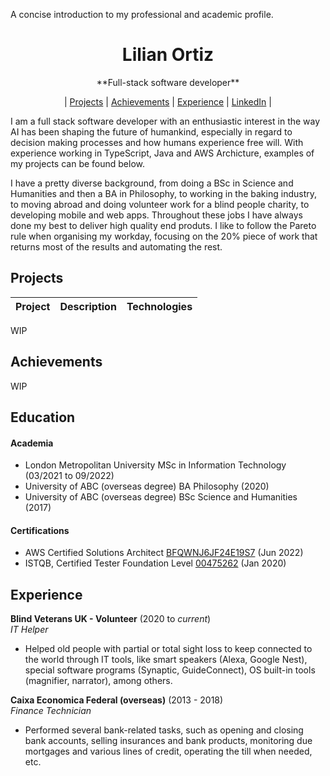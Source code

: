 A concise introduction to my professional and academic profile.

<div align="center">
  <h1>Lilian Ortiz</h1>
  **Full-stack software developer**<br>
    
| [Projects](https://github.com/ortizlilian/Resume#projects) | [Achievements](https://github.com/ortizlilian/Resume#achievements) | [Experience](https://github.com/ortizlilian/Resume#experience) | [LinkedIn](https://www.linkedin.com/in/ortizlilian/) |
  <br>
</div>


I am a full stack software developer with an enthusiastic interest in the way AI has been shaping the future of humankind, especially in regard to decision making processes and how humans experience free will. With experience working in TypeScript, Java and AWS Archicture, examples of my projects can be found below.

I have a pretty diverse background, from doing a BSc in Science and Humanities and then a BA in Philosophy, to working in the baking industry, to moving abroad and doing volunteer work for a blind people charity, to developing mobile and web apps. Throughout these jobs I have always done my best to deliver high quality end produts. I like to follow the Pareto rule when organising my workday, focusing on the 20% piece of work that returns most of the results and automating the rest. 

## Projects

|Project        |Description                                           |Technologies              |
|----------|------------------------------------------------------|----------------------------------------|

WIP

## Achievements

WIP

## Education

#### Academia
- London Metropolitan University MSc in Information Technology (03/2021 to 09/2022)
- University of ABC (overseas degree) BA Philosophy (2020)
- University of ABC (overseas degree) BSc Science and Humanities (2017)

#### Certifications
- AWS Certified Solutions Architect [BFQWNJ6JF24E19S7](https://drive.google.com/file/d/1IGfbhBMkm8GLsDIBu2SgO7I3X9E56JEf/view) (Jun 2022)
- ISTQB, Certified Tester Foundation Level [00475262](https://drive.google.com/file/d/1jhB1m83Bsg8SE3tkZWLryL-fpNP0WJmw/view) (Jan 2020)

## Experience

**Blind Veterans UK - Volunteer** (2020 to *current*)   
*IT Helper*  
- Helped old people with partial or total sight loss to keep connected to the world through IT tools, like smart speakers (Alexa, Google Nest), special software programs (Synaptic, GuideConnect), OS built-in tools (magnifier, narrator), among others.

**Caixa Economica Federal (overseas)** (2013 - 2018)  
*Finance Technician*  
- Performed several bank-related tasks, such as opening and closing bank accounts, selling insurances and bank products, monitoring due mortgages and various lines of credit, operating the till when needed, etc.